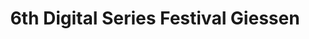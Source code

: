 ---
title: 6th Digital Series Festival Giessen 
sections:
  - partial: text
    headline: About
    data:
      paragraphs:
        - text: "die Seriale - DigitalSeriesFestival Giessen is the oldest festival in Germany dedicated to present and celebrate digital series. Our goal is to connect, support and pay tribute to all talented creators from around the world and to advertise their wonderful work. On four festival days lectures, workshops and panel discussions will be held. All selected series will be screened in the local cinema. The most outstanding series will be awarded by an expert jury. With the Seriale Pro events we present a platform for the international digital series industry."
        - text: "die Seriale was launched by the two film makers, Dennis Albrecht (Filmstadt) and Csongor Dobrotka (Number of Silence), on June 12th, 2015 in order to offer German- speaking independent series a platform beyond the internet, as well; to highlight their innovative nature and their extraordinary quality and to connect the series creators among each other. The exchange between the filmmakers was supposed to enhance the quality of the format and to establish new perspectives in producing and publication."
  - partial: teaser-grid
    headline: Team
    data:
      col4: true
      teasers:
        - image: /img/team/Csongor-Dobrotka.jpg
          title: Csongor Dobrotka
          shortdescription: Founder & Festival Director
        - image: /img/team/Beate-Bambauer.jpg
          title: Beate Bambauer
          shortdescription: Program Director
        - image: /img/team/Sandra-Wages.jpg
          title: Sandra Wages
          shortdescription: Event Manager
        - image: /img/team/Ralf-Hofacker.jpg
          title: Ralf Hofacker
          shortdescription: Media Design
        - image: /img/team/Sandra-Bertalanffy.jpg
          title: Sandra Bertalanffy 
          shortdescription: Seriale Pro Manager
        - image: /img/team/Astrid-Matron.jpg
          title: Dr. Astrid Matron
          shortdescription: Educational
        - image: /img/team/Jan-Krankl.jpg
          title: Jan Krankl
          shortdescription: Coordination Screenings
        - image: /img/team/Magdalena-Kaim.jpg
          title: Magdalena Kaim
          shortdescription: Coordination Award Ceremony & Host
        - image: /img/team/Gisela-Waetzoldt-Hildebrandt.jpg
          title: Gisela Waetzoldt-Hildebrandt
          shortdescription: Coordination Seriale Pro
        - image: /img/team/Valerija-Levin.jpg
          title: Valerija Levin 
          shortdescription: Seriale Pro Communication
        - image: /img/team/Isabella-Sophie-Pianto.jpg
          title: Isabella Sophie Pianto
          shortdescription: Educational Communication & Coordination 
        - image: /img/team/Danielle-Doersing.jpg
          title: Danielle Dörsing
          shortdescription: Social Media
        - image: /img/team/Thomas-Kollmar.jpg
          title: Thomas Kollmar
          shortdescription: Screenings Team
        - image: /img/team/Ronald-Wages.jpg
          title: Ronald Wages
          shortdescription: Screenings Team
        - image: /img/team/Jens-Bambauer.jpg
          title: Jens Bambauer
          shortdescription: Website
        - image: /img/team/Robert-Achtel.jpg
          title: Robert G. Achtel
          shortdescription: Web Design
        - image: /img/team/Sabine-Holzloehner.jpg
          title: Sabine Holzlöhner
          shortdescription: Coordination Red Carpet
        - image: /img/team/Axel-Ricke.jpg
          title: Axel Ricke
          shortdescription: Host Award Ceremony
        - image: /img/team/Henning-Ricke.jpg
          title: Henning Ricke
          shortdescription: Host Award Ceremony
        - image: /img/team/Martin-Otto.jpg
          title: Martin Otto
          shortdescription: Screenings Organisation
        - image: /img/team/Patrick-Schellner.jpg
          title: Patrick Schellner
          shortdescription: Screenings Projectionist
        - image: /img/team/Christoforos-Mechanezidis.jpg
          title: Christoforos Mechanezidis
          shortdescription: Photography
        - image: /img/team/Jonathan-Barbir.jpg
          title: Jonathan Barbir
          shortdescription: Music & Event Documentation
        - image: /img/team/Micaela-Masetto.jpg
          title: Micaela Masetto
          shortdescription: Interviews
        - image: /img/team/Mara-Sophie_Knop.jpg
          title: Mara-Sophie Knop
          shortdescription: Editorial Team
        - image: /img/team/Rabia-Khan.jpg
          title: Rabia Khan
          shortdescription: Editorial Team
        - image: /img/team/Horst-Martin.jpg
          title: Horst Martin
          shortdescription: Public Relations
  - partial: text-plain
    headline: connect with us
    data:
      text: "<h4>die Seriale</h4>Weidengasse 3<br>35390 Giessen<br><br>phone:   +49 641 13295 398<br>e-mail:    info@die-seriale.de"
  # - partial: thumb-grid
  #   headline: official selection
  #   data:
  #     list: series
  # - partial: teaser-grid
  #   headline: speaker
  #   data:
  #     list: speaker
# thumb-grid:
#   title: Official Selection 2019
# blurb:
#   heading: Why Kaldi?
#   text: >-
#     Kaldi is the coffee store for everyone who believes that great coffee
#     shouldn't just taste good, it should do good too. We source all of our beans
#     directly from small scale sustainable farmers and make sure part of the
#     profits are reinvested in their communities.
# intro:
#   heading: What we offer
#   text: >-
#     Kaldi is the ultimate spot for coffee lovers who want to learn about their
#     java’s origin and support the farmers that grew it. We take coffee
#     production, roasting and brewing seriously and we’re glad to pass that
#     knowledge to anyone.
# products:
#   - image: img/illustrations-coffee.svg
#     text: >-
#       We sell green and roasted coffee beans that are sourced directly from
#       independent farmers and farm cooperatives. We’re proud to offer a variety
#       of coffee beans grown with great care for the environment and local
#       communities. Check our post or contact us directly for current
#       availability.
#   - image: /img/illustrations-coffee-gear.svg
#     text: >-
#       We offer a small, but carefully curated selection of brewing gear and
#       tools for every taste and experience level. No matter if you roast your
#       own beans or just bought your first french press, you’ll find a gadget to
#       fall in love with in our shop.
# values:
#   heading: Our values
#   text: >-
#     Coffee is an amazing part of human culture but it has a dark side too – one
#     of colonialism and mindless abuse of natural resources and human lives. We
#     want to turn this around and return the coffee trade to the drink’s
#     exhilarating, empowering and unifying nature.
---